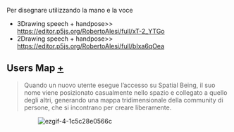 Per disegnare utilizzando la mano e la voce
- 3Drawing speech + handpose>> https://editor.p5js.org/RobertoAlesi/full/xT-2_YTGo
- 2Drawing speech + handpose>> https://editor.p5js.org/RobertoAlesi/full/bIxa6qOea


## Users Map [+](https://editor.p5js.org/RobertoAlesi/full/8Iwd_t86o)
>Quando un nuovo utente esegue l’accesso su Spatial Being, il suo nome viene posizionato casualmente nello spazio e collegato a quello degli altri, generando una mappa tridimensionale della community di persone, che si incontrano per creare liberamente.  

&nbsp; &nbsp; &nbsp; &nbsp; &nbsp; &nbsp; &nbsp; &nbsp; &nbsp; ![ezgif-4-1c5c28e0566c](https://user-images.githubusercontent.com/76455356/121377551-b82e5200-c942-11eb-9187-a157bd71cf22.gif)
